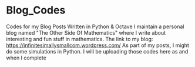 # Blog_Codes
Codes for my Blog Posts Written in Python &amp; Octave
I maintain a personal blog named "The Other Side Of Mathematics" where I write about interesting and fun stuff in mathematics. 
The link to my blog: https://infinitesimallysmallcom.wordpress.com/
As part of my posts, I might do some simulations in Python. I will be uploading those codes here as and when I complete
